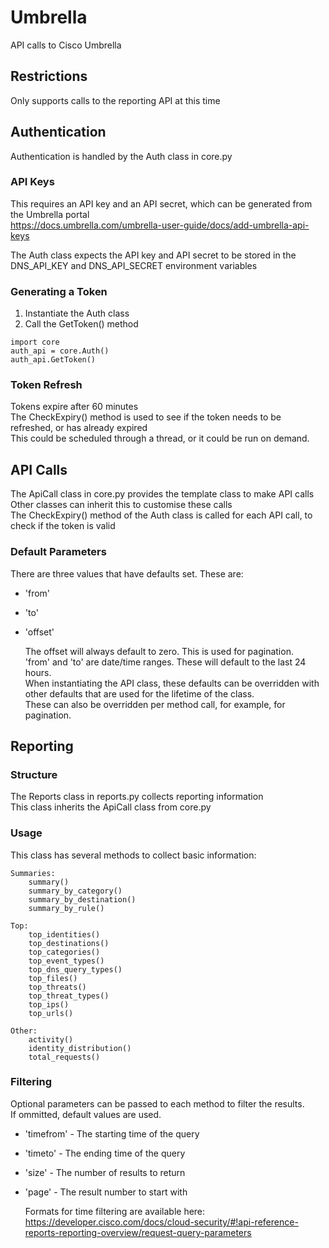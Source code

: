 # Umbrella
API calls to Cisco Umbrella

## Restrictions
  Only supports calls to the reporting API at this time

## Authentication
  Authentication is handled by the Auth class in core.py

### API Keys
  This requires an API key and an API secret, which can be generated from the Umbrella portal  
  https://docs.umbrella.com/umbrella-user-guide/docs/add-umbrella-api-keys

  The Auth class expects the API key and API secret to be stored in the DNS_API_KEY and DNS_API_SECRET environment variables  

### Generating a Token
  1. Instantiate the Auth class
  2. Call the GetToken() method

```
import core
auth_api = core.Auth()
auth_api.GetToken()
```

### Token Refresh
  Tokens expire after 60 minutes  
  The CheckExpiry() method is used to see if the token needs to be refreshed, or has already expired  
  This could be scheduled through a thread, or it could be run on demand.  

## API Calls
  The ApiCall class in core.py provides the template class to make API calls  
  Other classes can inherit this to customise these calls  
  The CheckExpiry() method of the Auth class is called for each API call, to check if the token is valid  

### Default Parameters
  There are three values that have defaults set. These are:
* 'from'
* 'to'
* 'offset'

  The offset will always default to zero. This is used for pagination.  
  'from' and 'to' are date/time ranges. These will default to the last 24 hours.  
  When instantiating the API class, these defaults can be overridden with other defaults that are used for the lifetime of the class.  
  These can also be overridden per method call, for example, for pagination.  
  

## Reporting
### Structure
  The Reports class in reports.py collects reporting information  
  This class inherits the ApiCall class from core.py  

### Usage
  This class has several methods to collect basic information:
  
    Summaries:
        summary()
        summary_by_category()
        summary_by_destination()
        summary_by_rule()

    Top:
        top_identities()
        top_destinations()
        top_categories()
        top_event_types()
        top_dns_query_types()
        top_files()
        top_threats()
        top_threat_types()
        top_ips()
        top_urls()

    Other:
        activity()
        identity_distribution()
        total_requests()

### Filtering
  Optional parameters can be passed to each method to filter the results.  
  If ommitted, default values are used.  
* 'timefrom' - The starting time of the query  
* 'timeto' - The ending time of the query  
* 'size' - The number of results to return  
* 'page' - The result number to start with  

  Formats for time filtering are available here:  
  https://developer.cisco.com/docs/cloud-security/#!api-reference-reports-reporting-overview/request-query-parameters
  
